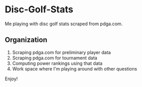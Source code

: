 # Disc-Golf-Stats
Me playing with disc golf stats scraped from pdga.com.

## Organization
1) Scraping pdga.com for preliminary player data
2) Scraping pdga.com for tournament data
3) Computing power rankings using that data
4) Work space where I'm playing around with other questions


Enjoy!

